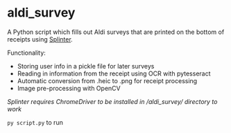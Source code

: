 # aldi_survey

A Python script which fills out Aldi surveys that are printed on the bottom of receipts using [Splinter](https://splinter.readthedocs.io/en/latest/).

Functionality:
- Storing user info in a pickle file for later surveys
- Reading in information from the receipt using OCR with pytesseract
- Automatic conversion from .heic to .png for receipt processing
- Image pre-processing with OpenCV

*Splinter requires ChromeDriver to be installed in /aldi_survey/ directory to work*

`py script.py` to run